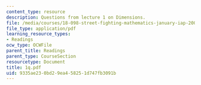 ```yaml
---
content_type: resource
description: Questions from lecture 1 on Dimensions.
file: /media/courses/18-098-street-fighting-mathematics-january-iap-2008/9335ae230bd29ea458251d747fb3091b_1q.pdf
file_type: application/pdf
learning_resource_types:
- Readings
ocw_type: OCWFile
parent_title: Readings
parent_type: CourseSection
resourcetype: Document
title: 1q.pdf
uid: 9335ae23-0bd2-9ea4-5825-1d747fb3091b
---
```

